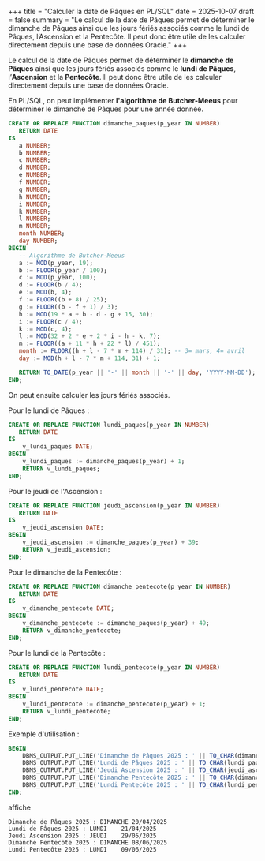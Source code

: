 +++
title = "Calculer la date de Pâques en PL/SQL"
date = 2025-10-07
draft = false
summary = "Le calcul de la date de Pâques permet de déterminer le dimanche de Pâques ainsi que les jours fériés associés comme le lundi de Pâques, l’Ascension et la Pentecôte. Il peut donc être utile de les calculer directement depuis une base de données Oracle."
+++

Le calcul de la date de Pâques permet de déterminer le **dimanche de Pâques** ainsi que les jours fériés associés comme le **lundi de Pâques**, l’**Ascension** et la **Pentecôte**. Il peut donc être utile de les calculer directement depuis une base de données Oracle.

En PL/SQL, on peut implémenter **l'algorithme de Butcher-Meeus** pour déterminer le dimanche de Pâques pour une année donnée.

```sql
CREATE OR REPLACE FUNCTION dimanche_paques(p_year IN NUMBER)
   RETURN DATE
IS
   a NUMBER;
   b NUMBER;
   c NUMBER;
   d NUMBER;
   e NUMBER;
   f NUMBER;
   g NUMBER;
   h NUMBER;
   i NUMBER;
   k NUMBER;
   l NUMBER;
   m NUMBER;
   month NUMBER;
   day NUMBER;
BEGIN
   -- Algorithme de Butcher-Meeus
   a := MOD(p_year, 19);
   b := FLOOR(p_year / 100);
   c := MOD(p_year, 100);
   d := FLOOR(b / 4);
   e := MOD(b, 4);
   f := FLOOR((b + 8) / 25);
   g := FLOOR((b - f + 1) / 3);
   h := MOD(19 * a + b - d - g + 15, 30);
   i := FLOOR(c / 4);
   k := MOD(c, 4);
   l := MOD(32 + 2 * e + 2 * i - h - k, 7);
   m := FLOOR((a + 11 * h + 22 * l) / 451);
   month := FLOOR((h + l - 7 * m + 114) / 31); -- 3= mars, 4= avril
   day := MOD(h + l - 7 * m + 114, 31) + 1;

   RETURN TO_DATE(p_year || '-' || month || '-' || day, 'YYYY-MM-DD');
END;
```

On peut ensuite calculer les jours fériés associés.

Pour le lundi de Pâques :
```sql
CREATE OR REPLACE FUNCTION lundi_paques(p_year IN NUMBER)
   RETURN DATE
IS
	v_lundi_paques DATE;
BEGIN
	v_lundi_paques := dimanche_paques(p_year) + 1;
	RETURN v_lundi_paques;
END;
```


Pour le jeudi de l'Ascension :
```sql
CREATE OR REPLACE FUNCTION jeudi_ascension(p_year IN NUMBER)
   RETURN DATE
IS
	v_jeudi_ascension DATE;
BEGIN
	v_jeudi_ascension := dimanche_paques(p_year) + 39;
	RETURN v_jeudi_ascension;
END;
```

Pour le dimanche de la Pentecôte :
```sql
CREATE OR REPLACE FUNCTION dimanche_pentecote(p_year IN NUMBER)
   RETURN DATE
IS
	v_dimanche_pentecote DATE;
BEGIN
	v_dimanche_pentecote := dimanche_paques(p_year) + 49;
	RETURN v_dimanche_pentecote;
END;
```

Pour le lundi de la Pentecôte :
```sql
CREATE OR REPLACE FUNCTION lundi_pentecote(p_year IN NUMBER)
   RETURN DATE
IS
	v_lundi_pentecote DATE;
BEGIN
	v_lundi_pentecote := dimanche_pentecote(p_year) + 1;
	RETURN v_lundi_pentecote;
END;
```

Exemple d'utilisation :
```sql
BEGIN
	DBMS_OUTPUT.PUT_LINE('Dimanche de Pâques 2025 : ' || TO_CHAR(dimanche_paques(2025), 'DAY DD/MM/YYYY'));
	DBMS_OUTPUT.PUT_LINE('Lundi de Pâques 2025 : ' || TO_CHAR(lundi_paques(2025), 'DAY DD/MM/YYYY'));
	DBMS_OUTPUT.PUT_LINE('Jeudi Ascension 2025 : ' || TO_CHAR(jeudi_ascension(2025), 'DAY DD/MM/YYYY'));
   	DBMS_OUTPUT.PUT_LINE('Dimanche Pentecôte 2025 : ' || TO_CHAR(dimanche_pentecote(2025), 'DAY DD/MM/YYYY'));
	DBMS_OUTPUT.PUT_LINE('Lundi Pentecôte 2025 : ' || TO_CHAR(lundi_pentecote(2025), 'DAY DD/MM/YYYY'));
END;
```
affiche
```text
Dimanche de Pâques 2025 : DIMANCHE 20/04/2025
Lundi de Pâques 2025 : LUNDI    21/04/2025
Jeudi Ascension 2025 : JEUDI    29/05/2025
Dimanche Pentecôte 2025 : DIMANCHE 08/06/2025
Lundi Pentecôte 2025 : LUNDI    09/06/2025
```
